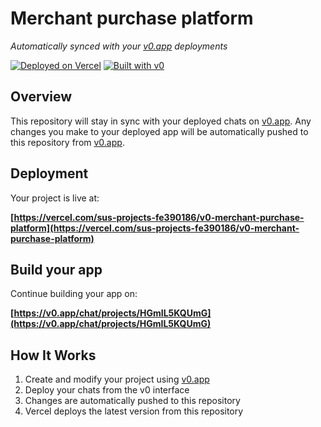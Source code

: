 # Merchant purchase platform

*Automatically synced with your [v0.app](https://v0.app) deployments*

[![Deployed on Vercel](https://img.shields.io/badge/Deployed%20on-Vercel-black?style=for-the-badge&logo=vercel)](https://vercel.com/sus-projects-fe390186/v0-merchant-purchase-platform)
[![Built with v0](https://img.shields.io/badge/Built%20with-v0.app-black?style=for-the-badge)](https://v0.app/chat/projects/HGmIL5KQUmG)

## Overview

This repository will stay in sync with your deployed chats on [v0.app](https://v0.app).
Any changes you make to your deployed app will be automatically pushed to this repository from [v0.app](https://v0.app).

## Deployment

Your project is live at:

**[https://vercel.com/sus-projects-fe390186/v0-merchant-purchase-platform](https://vercel.com/sus-projects-fe390186/v0-merchant-purchase-platform)**

## Build your app

Continue building your app on:

**[https://v0.app/chat/projects/HGmIL5KQUmG](https://v0.app/chat/projects/HGmIL5KQUmG)**

## How It Works

1. Create and modify your project using [v0.app](https://v0.app)
2. Deploy your chats from the v0 interface
3. Changes are automatically pushed to this repository
4. Vercel deploys the latest version from this repository